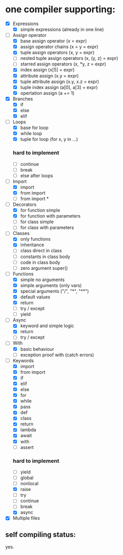 # one compiler supporting:

- [X] Expressions
    - [X] simple expressions (already in one line)
- [ ] Assign operator
    - [X] base assign operator (x = expr)
    - [X] assign operator chains (x = y = expr)
    - [X] tuple assign operators (x, y = expr)
    - [ ] nested tuple assign operators (x, (y, z) = expr)
    - [ ] starred assign operators (x, *y, z = expr)
    - [X] index assign (x[5] = expr)
    - [X] attribute assign (x.y = expr)
    - [X] tuple attribute assign (x.y, x.z = expr)
    - [X] tuple index assign (a[0], a[3] = expr)
    - [X] opertation assign (a += 1)
- [X] Branches
    - [X] if
    - [X] else
    - [X] elif
- [ ] Loops
    - [X] base for loop
    - [X] while loop
    - [X] tuple for loop     (for x, y in ...)
    ### hard to implement
    - [ ] continue
    - [ ] break
    - [ ] else after loops
- [ ] Import
    - [X] import
    - [X] from import
    - [ ] from import *
- [ ] Decorators
    - [X] for function simple
    - [X] for function with parameters
    - [ ] for class simple
    - [ ] for class with parameters
- [ ] Classes
    - [X] only functions
    - [X] inheritance
    - [ ] class direct in class
    - [ ] constants in class body
    - [ ] code in class body
    - [ ] zero argument super()
- [ ] Functions
    - [X] simple no arguments
    - [X] simple arguments (only vars)
    - [X] special arguments ("/", "*", "**")
    - [X] default values
    - [X] return
    - [ ] try / except
    - [ ] yield
- [ ] Async
    - [X] keyword and simple logic
    - [X] return
    - [ ] try / except
- [ ] With
    - [X] basic behaviour
    - [ ] exception proof with (catch errors)
- [ ] Keywords
    - [X] import
    - [X] from import
    - [X] if
    - [X] elif
    - [X] else
    - [X] for
    - [X] while
    - [X] pass
    - [X] def
    - [X] class
    - [X] return
    - [X] lambda
    - [X] await
    - [X] with
    - [ ] assert
    ### hard to implement
    - [ ] yield
    - [ ] global
    - [ ] nonlocal
    - [X] raise
    - [ ] try
    - [ ] continue
    - [ ] break
    - [X] async
- [X] Multiple files

## self compiling status:
yes.
